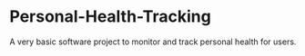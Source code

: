 # Personal-Health-Tracking
A very basic software project to monitor and track personal health for users.
